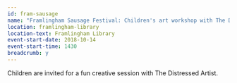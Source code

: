 ```yaml
---
id: fram-sausage
name: "Framlingham Sausage Festival: Children's art workshop with The Distressed Artist - 2:30pm session"
location: framlingham-library
location-text: Framlingham Library
event-start-date: 2018-10-14
event-start-time: 1430
breadcrumb: y
---
```


Children are invited for a fun creative session with The Distressed Artist.
